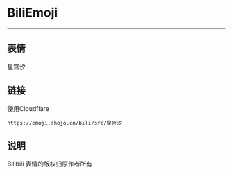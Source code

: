 # BiliEmoji
---
## 表情
星宫汐
## 链接
使用Cloudflare
```
https://emoji.shojo.cn/bili/src/星宫汐
```
## 说明
Bilibili 表情的版权归原作者所有
